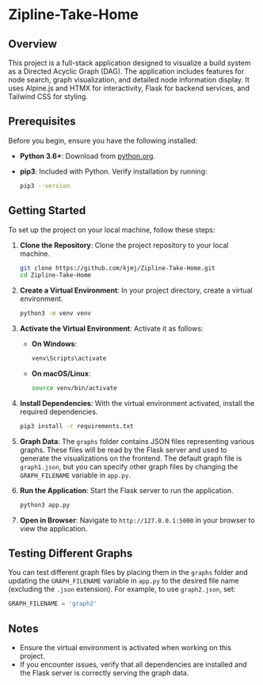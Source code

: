 # Zipline-Take-Home

## Overview

This project is a full-stack application designed to visualize a build system as a Directed Acyclic Graph (DAG). The application includes features for node search, graph visualization, and detailed node information display. It uses Alpine.js and HTMX for interactivity, Flask for backend services, and Tailwind CSS for styling.

## Prerequisites

Before you begin, ensure you have the following installed:

- **Python 3.6+**: Download from [python.org](https://www.python.org/downloads/).
- **pip3**: Included with Python. Verify installation by running:

  ```bash
  pip3 --version
  ```

## Getting Started

To set up the project on your local machine, follow these steps:

1. **Clone the Repository**: Clone the project repository to your local machine.

   ```bash
   git clone https://github.com/kjmj/Zipline-Take-Home.git
   cd Zipline-Take-Home
   ```

2. **Create a Virtual Environment**: In your project directory, create a virtual environment.

   ```bash
   python3 -m venv venv
   ```

3. **Activate the Virtual Environment**: Activate it as follows:

   - **On Windows**:

     ```bash
     venv\Scripts\activate
     ```

   - **On macOS/Linux**:

     ```bash
     source venv/bin/activate
     ```

4. **Install Dependencies**: With the virtual environment activated, install the required dependencies.

   ```bash
   pip3 install -r requirements.txt
   ```

5. **Graph Data**: The `graphs` folder contains JSON files representing various graphs. These files will be read by the Flask server and used to generate the visualizations on the frontend. The default graph file is `graph1.json`, but you can specify other graph files by changing the `GRAPH_FILENAME` variable in `app.py`.

6. **Run the Application**: Start the Flask server to run the application.

   ```bash
   python3 app.py
   ```

7. **Open in Browser**: Navigate to `http://127.0.0.1:5000` in your browser to view the application.

## Testing Different Graphs

You can test different graph files by placing them in the `graphs` folder and updating the `GRAPH_FILENAME` variable in `app.py` to the desired file name (excluding the `.json` extension). For example, to use `graph2.json`, set:

```python
GRAPH_FILENAME = 'graph2'
```

## Notes

- Ensure the virtual environment is activated when working on this project.
- If you encounter issues, verify that all dependencies are installed and the Flask server is correctly serving the graph data.
